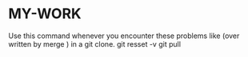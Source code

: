 # MY-WORK
Use this command whenever you encounter these problems like (over written by merge ) in a git clone.
git resset -v
git pull
